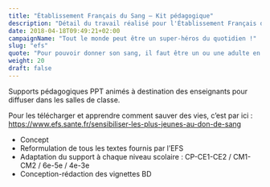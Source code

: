 ```yaml
---
title: "Établissement Français du Sang – Kit pédagogique"
description: "Détail du travail réalisé pour l'Établissement Français du Sang dans le cadre de la campagne « Tout le monde peut être un super-héros du quotidien ! »"
date: 2018-04-18T09:49:21+02:00
campaignName: "Tout le monde peut être un super-héros du quotidien !"
slug: "efs"
quote: "Pour pouvoir donner son sang, il faut être un ou une adulte en bonne santé. On peut commencer à partir de 18 ans et continuer jusqu’à 70 ans maximum. Et les enfants alors ?"
weight: 20
draft: false
---
```


Supports pédagogiques PPT animés à destination des enseignants pour diffuser
dans les salles de classe.

Pour les télécharger et apprendre comment sauver des vies, c’est par ici :
<https://www.efs.sante.fr/sensibiliser-les-plus-jeunes-au-don-de-sang>

- Concept
- Reformulation de tous les textes fournis par l’EFS
- Adaptation du support à chaque niveau scolaire : CP-CE1-CE2 / CM1-CM2 / 6e-5e / 4e-3e
- Conception-rédaction des vignettes BD
